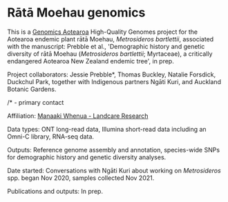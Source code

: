 # Rātā Moehau genomics

This is a [Genomics Aotearoa](https://www.genomics-aotearoa.org.nz/) High-Quality Genomes project for the Aotearoa endemic plant rātā Moehau, *Metrosideros bartlettii*, associated with the manuscript: Prebble et al., 'Demographic history and genetic diversity of rātā Moehau (_Metrosideros bartlettii_; Myrtaceae), a critically endangered Aotearoa New Zealand endemic tree', in prep.

Project collaborators: Jessie Prebble*, Thomas Buckley, Natalie Forsdick, Duckchul Park, together with Indigenous partners Ngāti Kuri, and Auckland Botanic Gardens.

/* - primary contact

Affiliation: [Manaaki Whenua - Landcare Research](https://landcareresearch.co.nz/)

Data types: ONT long-read data, Illumina short-read data including an Omni-C library, RNA-seq data.

Outputs: Reference genome assembly and annotation, species-wide SNPs for demographic history and genetic diversity analyses.

Date started: Conversations with Ngāti Kuri about working on *Metrosideros* spp. began Nov 2020, samples collected Nov 2021.

Publications and outputs: In prep.
